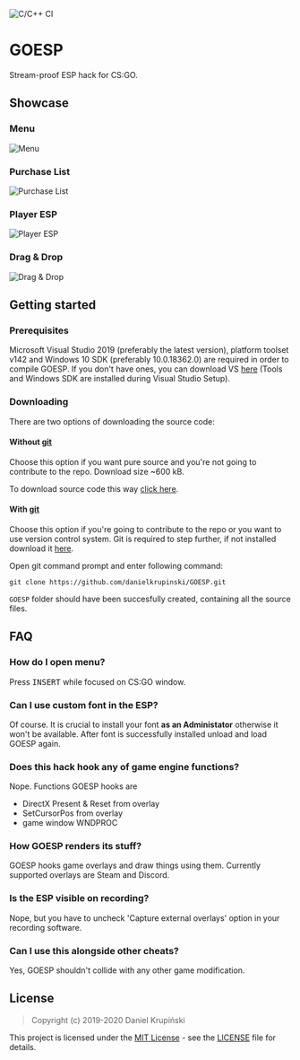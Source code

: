 ![C/C++ CI](https://github.com/playday3008/GOESP/workflows/C/C++%20CI/badge.svg)
# GOESP
Stream-proof ESP hack for CS:GO.

## Showcase

### Menu

![Menu](https://i.imgur.com/eJ1oDaL.png)

### Purchase List

![Purchase List](https://i.imgur.com/qXvoe6Y.png)

### Player ESP

![Player ESP](https://i.imgur.com/l4cOW0c.png)

### Drag & Drop

![Drag & Drop](https://i.imgur.com/yDhV2eQ.gif)

## Getting started

### Prerequisites
Microsoft Visual Studio 2019 (preferably the latest version), platform toolset v142 and Windows 10 SDK (preferably 10.0.18362.0) are required in order to compile GOESP. If you don't have ones, you can download VS [here](https://visualstudio.microsoft.com/) (Tools and Windows SDK are installed during Visual Studio Setup).

### Downloading
There are two options of downloading the source code:

#### Without [git](https://git-scm.com)

Choose this option if you want pure source and you're not going to contribute to the repo. Download size ~600 kB.

To download source code this way [click here](https://github.com/danielkrupinski/GOESP/archive/master.zip).

#### With [git](https://git-scm.com)

Choose this option if you're going to contribute to the repo or you want to use version control system. Git is required to step further, if not installed download it [here](https://git-scm.com).

Open git command prompt and enter following command:

    git clone https://github.com/danielkrupinski/GOESP.git

`GOESP` folder should have been succesfully created, containing all the source files.

## FAQ

### How do I open menu?
Press <kbd>INSERT</kbd> while focused on CS:GO window.

### Can I use custom font in the ESP?
Of course. It is crucial to install your font **as an Administator** otherwise it won't be available. After font is successfully installed unload and load GOESP again.

### Does this hack hook any of game engine functions?
Nope. Functions GOESP hooks are
-   DirectX Present & Reset from overlay
-   SetCursorPos from overlay
-   game window WNDPROC

### How GOESP renders its stuff?
GOESP hooks game overlays and draw things using them. Currently supported overlays are Steam and Discord.

### Is the ESP visible on recording?
Nope, but you have to uncheck 'Capture external overlays' option in your recording software.

### Can I use this alongside other cheats?
Yes, GOESP shouldn't collide with any other game modification.

## License

> Copyright (c) 2019-2020 Daniel Krupiński

This project is licensed under the [MIT License](https://opensource.org/licenses/mit-license.php) - see the [LICENSE](LICENSE) file for details.
